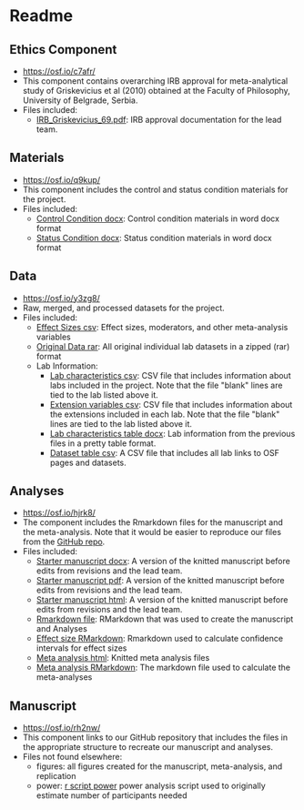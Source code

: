 # Readme

## Ethics Component

- https://osf.io/c7afr/
- This component contains overarching IRB approval for meta-analytical study of Griskevicius et al (2010) obtained at the Faculty of Philosophy, University of Belgrade, Serbia.
- Files included:
  - [IRB_Griskevicius_69.pdf](https://osf.io/7ehku): IRB approval documentation for the lead team.

## Materials

- https://osf.io/q9kup/
- This component includes the control and status condition materials for the project.
- Files included:
  - [Control Condition docx](https://osf.io/vg63m): Control condition materials in word docx format
  - [Status Condition docx](https://osf.io/xt9cv): Status condition materials in word docx format

## Data

- https://osf.io/y3zg8/
- Raw, merged, and processed datasets for the project.
- Files included:
  - [Effect Sizes csv](https://osf.io/yt9kp): Effect sizes, moderators, and other meta-analysis variables
  - [Original Data rar](https://osf.io/zqyw3): All original individual lab datasets in a zipped (rar) format
  - Lab Information:
    - [Lab characteristics csv](https://osf.io/pjwhs): CSV file that includes information about labs included in the project. Note that the file "blank" lines are tied to the lab listed above it.
    - [Extension variables csv](https://osf.io/m8uda): CSV file that includes information about the extensions included in each lab. Note that the file "blank" lines are tied to the lab listed above it.
    - [Lab characteristics table docx](https://osf.io/cghyv): Lab information from the previous files in a pretty table format.
    - [Dataset table csv](https://osf.io/pmgv2): A CSV file that includes all lab links to OSF pages and datasets.

## Analyses

- https://osf.io/hjrk8/
- The component includes the Rmarkdown files for the manuscript and the meta-analysis. Note that it would be easier to reproduce our files from the [GitHub repo](https://github.com/CREP-Pyschology/crep_griskevicius).
- Files included:
  - [Starter manuscript docx](https://osf.io/jt7h2): A version of the knitted manuscript before edits from revisions and the lead team.
  - [Starter manuscript pdf](https://osf.io/y38f4): A version of the knitted manuscript before edits from revisions and the lead team.
  - [Starter manuscript html](https://osf.io/gs9jy): A version of the knitted manuscript before edits from revisions and the lead team.
  - [Rmarkdown file](https://osf.io/vmrht): RMarkdown that was used to create the manuscript and Analyses
  - [Effect size RMarkdown](https://osf.io/u5t9w): Rmarkdown used to calculate confidence intervals for effect sizes
  - [Meta analysis html](https://osf.io/y4p7b): Knitted meta analysis files
  - [Meta analysis RMarkdown](https://osf.io/j8f2n): The markdown file used to calculate the meta-analyses

## Manuscript

- https://osf.io/rh2nw/
- This component links to our GitHub repository that includes the files in the appropriate structure to recreate our manuscript and analyses.
- Files not found elsewhere:
  - figures: all figures created for the manuscript, meta-analysis, and replication
  - power: [r script power](https://osf.io/tmuap) power analysis script used to originally estimate number of participants needed  
